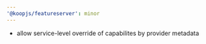 ```yaml
---
'@koopjs/featureserver': minor
---
```


- allow service-level override of capabilites by provider metadata
